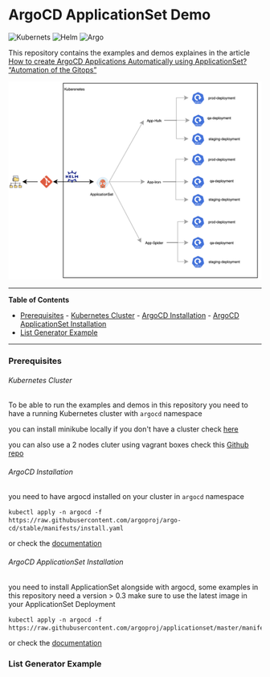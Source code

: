 # ArgoCD ApplicationSet Demo

![Kubernets](https://img.shields.io/badge/-Kubernetes-326CE5?style=for-the-badge&logo=Kubernetes&logoColor=white)
![Helm](https://img.shields.io/badge/-Helm-0F1689?style=for-the-badge&logo=Helm&logoColor=white)
![Argo](https://img.shields.io/badge/-ArgoCD-fe733d?style=for-the-badge&logo=&logoColor=white)

This repository contains the examples and demos explaines in the article
[How to create ArgoCD Applications Automatically using ApplicationSet? “Automation of the Gitops”](https://amralaayassen.medium.com/how-to-create-argocd-applications-automatically-using-applicationset-automation-of-the-gitops-59455eaf4f72)

![architecture](https://github.com/AmrAlaaYassen/ArgoCD-ApplicationSet-Demo/blob/main/media/architecture.png)

---

<!-- END doctoc generated TOC please keep comment here to allow auto update -->
<!-- START doctoc generated TOC please keep comment here to allow auto update -->
<!-- DON'T EDIT THIS SECTION, INSTEAD RE-RUN doctoc TO UPDATE -->
**Table of Contents** 

- [Prerequisites](#prerequisites)
      - [Kubernetes Cluster](#kubernetes-cluster)
      - [ArgoCD Installation](#argocd-installation)
      - [ArgoCD ApplicationSet Installation](#argocd-applicationset-installation)
- [List Generator Example](#list-generator-example)

<!-- END doctoc generated TOC please keep comment here to allow auto update -->


---
 
### Prerequisites
###### Kubernetes Cluster
To be able to run the examples and demos in this repository you need to have a running Kubernetes cluster with `argocd` namespace

you can install minikube locally if you don't have a cluster check [here](https://minikube.sigs.k8s.io/docs/start/)

you can also use a 2 nodes cluter using vagrant boxes check this [Github repo](https://github.com/theJaxon/Kontainerd)

###### ArgoCD Installation
you need to have argocd installed on your cluster in `argocd` namespace
```
kubectl apply -n argocd -f https://raw.githubusercontent.com/argoproj/argo-cd/stable/manifests/install.yaml 
``` 

or check the [documentation](https://argo-cd.readthedocs.io/en/stable/)

###### ArgoCD ApplicationSet Installation
you need to install ApplicationSet alongside with argocd, some examples in this repository need a version > 0.3 make sure to use the latest image in your ApplicationSet Deployment

```
kubectl apply -n argocd -f https://raw.githubusercontent.com/argoproj/applicationset/master/manifests/install.yaml
```

or check the [documentation](https://argocd-applicationset.readthedocs.io/en/stable/)

### List Generator Example